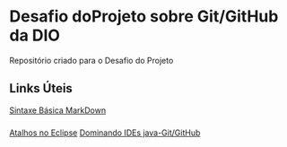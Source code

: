 # Desafio doProjeto sobre Git/GitHub da DIO
Repositório criado para o Desafio do Projeto

## Links Úteis
[Sintaxe Básica MarkDown](https://www.markdownguide.org/cheat-sheet/)

###
[Atalhos no Eclipse](https://web.dio.me/course/dominando-ides-java/learning/33a71135-d694-4a38-9459-48ed80e7b196?back=/track/spread-java-developer)
[Dominando IDEs java-Git/GitHub](https://web.dio.me/course/dominando-ides-java/learning/76dc0314-0fea-43eb-981b-feacf129e960?back=/track/spread-java-developer)
